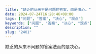 ```yaml
---
title: "缺乏的从来不是问题的答案，而是决心。"
date: 2024-07-24T16:28:46+08:00
tags: ["问题", "答案", "决心", "观点"]
keywords: ["问题", "答案", "决心", "观点"]
description: ""
slug: "2401"
---
```


缺乏的从来不问题的答案法而的是决心。